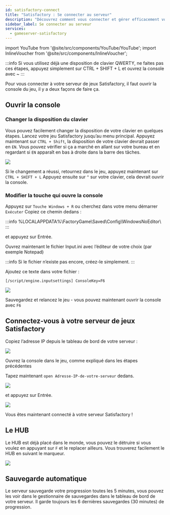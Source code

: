 ```yaml
---
id: satisfactory-connect
title: "Satisfactory : Se connecter au serveur"
description: "Découvrez comment vous connecter et gérer efficacement votre serveur de jeux Satisfactory pour une expérience de jeu fluide → En savoir plus maintenant"
sidebar_label: Se connecter au serveur
services:
  - gameserver-satisfactory
---
```


import YouTube from '@site/src/components/YouTube/YouTube';
import InlineVoucher from '@site/src/components/InlineVoucher';

<YouTube videoId="EC4FXT5Mwb8" imageSrc="https://screensaver01.zap-hosting.com/index.php/s/2tJwRJe9dbfgLBE/preview" title="Comment créer un serveur Satisfactory chez ZAP et uploader votre propre sauvegarde" description="Vous préférez comprendre en voyant les choses en action ? On a ce qu’il vous faut ! Plongez dans notre vidéo qui vous explique tout. Que vous soyez pressé ou que vous aimiez simplement apprendre de la manière la plus cool possible !" />

:::info
Si vous utilisez déjà une disposition de clavier QWERTY, ne faites pas ces étapes, appuyez simplement sur CTRL + SHIFT + L et ouvrez la console avec ~
:::

Pour vous connecter à votre serveur de jeux Satisfactory, il faut ouvrir la console du jeu, il y a deux façons de faire ça.

<InlineVoucher />

## Ouvrir la console

### Changer la disposition du clavier
Vous pouvez facilement changer la disposition de votre clavier en quelques étapes.
Lancez votre jeu Satisfactory jusqu’au menu principal.
Appuyez maintenant sur `CTRL + Shift`, la disposition de votre clavier devrait passer en `EN`.
Vous pouvez vérifier si ça a marché en allant sur votre bureau et en regardant si `EN` apparaît en bas à droite dans la barre des tâches.

![](https://screensaver01.zap-hosting.com/index.php/s/bq9baKmtrA34LXx/preview)

Si le changement a réussi, retournez dans le jeu, appuyez maintenant sur `CTRL + SHIFT + L`
Appuyez ensuite sur `^` sur votre clavier, cela devrait ouvrir la console.

### Modifier la touche qui ouvre la console
Appuyez sur `Touche Windows + R` ou cherchez dans votre menu démarrer `Exécuter`
Copiez ce chemin dedans :

:::info
%LOCALAPPDATA%\FactoryGame\Saved\Config\WindowsNoEditor\ 
:::

et appuyez sur Entrée.

Ouvrez maintenant le fichier Input.ini avec l’éditeur de votre choix (par exemple Notepad)

:::info
Si le fichier n’existe pas encore, créez-le simplement.
:::

Ajoutez ce texte dans votre fichier :

`[/script/engine.inputsettings]
ConsoleKey=F6`

![](https://screensaver01.zap-hosting.com/index.php/s/MkcZMMpmzZHaYcy/preview)

Sauvegardez et relancez le jeu - vous pouvez maintenant ouvrir la console avec `F6`

## Connectez-vous à votre serveur de jeux Satisfactory
Copiez l’adresse IP depuis le tableau de bord de votre serveur :

![](https://screensaver01.zap-hosting.com/index.php/s/7KJPTHTx4NJ8B3M/preview)

Ouvrez la console dans le jeu, comme expliqué dans les étapes précédentes

Tapez maintenant `open Adresse-IP-de-votre-serveur` dedans.

![](https://screensaver01.zap-hosting.com/index.php/s/8dY8WTsS9ewQSGJ/preview)

et appuyez sur Entrée.

![](https://screensaver01.zap-hosting.com/index.php/s/4isZiiDJrDwC7wE/preview)

Vous êtes maintenant connecté à votre serveur Satisfactory !

## Le HUB
Le HUB est déjà placé dans le monde, vous pouvez le détruire si vous voulez en appuyant sur `F` et le replacer ailleurs.
Vous trouverez facilement le HUB en suivant le marqueur.

![](https://screensaver01.zap-hosting.com/index.php/s/EfmqDj78SiTeNtf/preview)

## Sauvegarde automatique
Le serveur sauvegarde votre progression toutes les 5 minutes, vous pouvez les voir dans le gestionnaire de sauvegardes dans le tableau de bord de votre serveur.
Il garde toujours les 6 dernières sauvegardes (30 minutes) de progression.

<InlineVoucher />